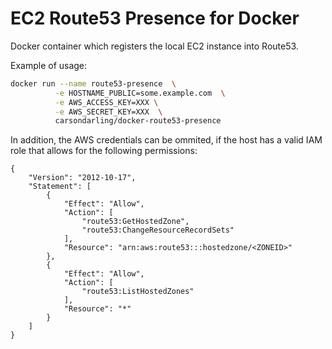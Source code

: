 # EC2 Route53 Presence for Docker

Docker container which registers the local EC2 instance into Route53.

Example of usage:

```bash
docker run --name route53-presence  \
          -e HOSTNAME_PUBLIC=some.example.com  \
          -e AWS_ACCESS_KEY=XXX \
          -e AWS_SECRET_KEY=XXX  \
          carsondarling/docker-route53-presence
```

In addition, the AWS credentials can be ommited, if the host has a valid IAM role that allows for the following permissions:

```
{
    "Version": "2012-10-17",
    "Statement": [
        {
            "Effect": "Allow",
            "Action": [
                "route53:GetHostedZone",
                "route53:ChangeResourceRecordSets"
            ],
            "Resource": "arn:aws:route53:::hostedzone/<ZONEID>"
        },
        {
            "Effect": "Allow",
            "Action": [
                "route53:ListHostedZones"
            ],
            "Resource": "*"
        }
    ]
}
```
